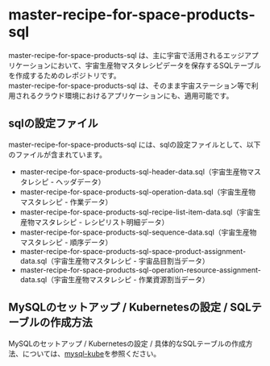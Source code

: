 # master-recipe-for-space-products-sql

master-recipe-for-space-products-sql は、主に宇宙で活用されるエッジアプリケーションにおいて、宇宙生産物マスタレシピデータを保存するSQLテーブルを作成するためのレポジトリです。  
master-recipe-for-space-products-sql は、そのまま宇宙ステーション等で利用されるクラウド環境におけるアプリケーションにも、適用可能です。  

## sqlの設定ファイル

master-recipe-for-space-products-sql には、sqlの設定ファイルとして、以下のファイルが含まれています。  

* master-recipe-for-space-products-sql-header-data.sql（宇宙生産物マスタレシピ - ヘッダデータ）
* master-recipe-for-space-products-sql-operation-data.sql（宇宙生産物マスタレシピ - 作業データ）
* master-recipe-for-space-products-sql-recipe-list-item-data.sql（宇宙生産物マスタレシピ - レシピリスト明細データ）
* master-recipe-for-space-products-sql-sequence-data.sql（宇宙生産物マスタレシピ - 順序データ）
* master-recipe-for-space-products-sql-space-product-assignment-data.sql（宇宙生産物マスタレシピ - 宇宙品目割当データ）
* master-recipe-for-space-products-sql-operation-resource-assignment-data.sql（宇宙生産物マスタレシピ - 作業資源割当データ）

## MySQLのセットアップ / Kubernetesの設定 / SQLテーブルの作成方法
MySQLのセットアップ / Kubernetesの設定 / 具体的なSQLテーブルの作成方法、については、[mysql-kube](https://github.com/latonaio/mysql-kube)を参照ください。

